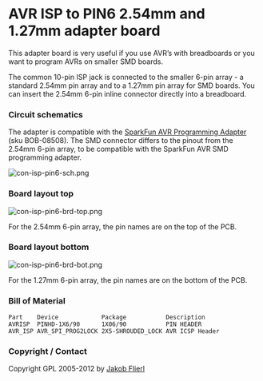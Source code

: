 # AVR ISP to PIN6 2.54mm and 1.27mm adapter board

This adapter board is very useful if you use AVR’s with breadboards or you want to program AVRs on smaller SMD boards.

The common 10-pin ISP jack is connected to the smaller 6-pin array - a standard 2.54mm pin array and to a 1.27mm pin array for SMD boards. You can insert the 2.54mm 6-pin inline connector directly into a breadboard.

### Circuit schematics

The adapter is compatible with the [SparkFun AVR Programming Adapter](http://www.sparkfun.com/products/8508) (sku BOB-08508). The SMD connector differs to the pinout from the 2.54mm 6-pin array, to be compatible with the SparkFun AVR SMD programming adapter.

![con-isp-pin6-sch.png](../../../../raw/master/eagle/projects/con-isp-pin6/con-isp-pin6-sch.png)

### Board layout top

![con-isp-pin6-brd-top.png](../../../../raw/master/eagle/projects/con-isp-pin6/con-isp-pin6-brd.png)

For the 2.54mm 6-pin array, the pin names are on the top of the PCB.

### Board layout bottom

![con-isp-pin6-brd-bot.png](../../../../raw/master/eagle/projects/con-isp-pin6/con-isp-pin6-brd.png)

For the 1.27mm 6-pin array, the pin names are on the bottom of the PCB.

### Bill of Material

```
Part    Device            Package           Description
AVRISP  PINHD-1X6/90      1X06/90           PIN HEADER
AVR_ISP AVR_SPI_PROG2LOCK 2X5-SHROUDED_LOCK AVR ICSP Header
```

### Copyright / Contact

Copyright GPL 2005-2012 by [Jakob Flierl](https://github.com/koppi)
